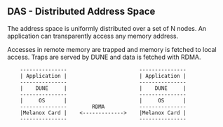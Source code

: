 DAS - Distributed Address Space
---------------------------------

The address space is uniformly distributed over a set of N nodes.
An application can transparently access any memory address.

Accesses in remote memory are trapped and memory is fetched to local access.
Traps are served by DUNE and data is fetched with RDMA. 


        ---------------                       --------------- 
        | Application |                       | Application | 
        ---------------                       --------------- 
        |    DUNE     |                       |    DUNE     | 
        ---------------                       --------------- 
        |     OS      |                       |     OS      | 
        ---------------        RDMA           --------------- 
        |Melanox Card |    <------------->    |Melanox Card | 
        ---------------                       ---------------





